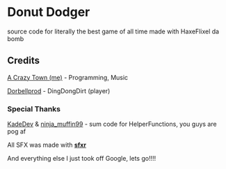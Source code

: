 # Donut Dodger

source code for literally the best game of all time
made with HaxeFlixel da bomb

## Credits

[A Crazy Town (me)](https://twitter.com/ACrazyTown) - Programming, Music

[Dorbellprod](https://twitter.com/Dorbellprod) - DingDongDirt (player)

### Special Thanks

[KadeDev](https://twitter.com/KadeDeveloper) & [ninja_muffin99](https://twitter.com/ninja_muffin99) - sum code for HelperFunctions, you guys are pog af

All SFX was made with [**sfxr**](https://www.drpetter.se/project_sfxr.html)

And everything else I just took off Google, lets go!!!!
